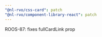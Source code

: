 ```yaml
---
"@nl-rvo/css-card": patch
"@nl-rvo/component-library-react": patch
---
```


ROOS-87: fixes fullCardLink prop
